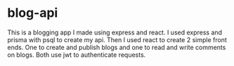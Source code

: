 # blog-api

This is a blogging app I made using express and react. I used express and prisma with psql to create my api. Then I used react to create 2 simple front ends. One to create and publish blogs and one to read and write comments on blogs. Both use jwt to authenticate requests.
